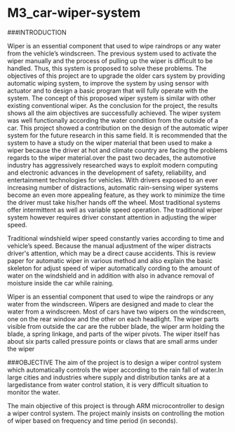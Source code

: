# M3_car-wiper-system

###INTRODUCTION


Wiper is an essential component that used to wipe raindrops or any water from the vehicle’s windscreen. The previous system used to activate the wiper manually and the process of pulling up the wiper is difficult to be handled. Thus, this system is proposed to solve these problems. The objectives of this project are to upgrade the older cars system by providing automatic wiping system, to improve the system by using sensor with actuator and to design a basic program that will fully operate with the system. The concept of this proposed wiper system is similar with other existing conventional wiper. As the conclusion for the project, the results shows all the aim objectives are successfully achieved. The wiper system was well functionally according the water condition from the outside of a car. This project showed a contribution on the design of the automatic wiper system for the future research in this same field. It is recommended that the system to have a study on the wiper material that been used to make a wiper because the driver at hot and climate country are facing the problems regards to the wiper material.over the past two decades, the automotive industry has aggressively researched ways to exploit modern computing and electronic advances in the development of safety, reliability, and entertainment technologies for vehicles. With drivers exposed to an ever increasing number of distractions, automatic rain-sensing wiper systems become an even more appealing feature, as they work to minimize the time the driver must take his/her hands off the wheel. Most traditional systems offer intermittent as well as variable speed operation. The traditional wiper system however requires driver constant attention in adjusting the wiper speed.

Traditional windshield wiper speed constantly varies according to time and vehicle’s speed. Because the manual adjustment of the wiper distracts driver's attention, which may be a direct cause accidents. This is review paper for automatic wiper in various method and also explain the basic skeleton for adjust speed of wiper automatically cording to the amount of water on the windshield and in addition with also in advance removal of moisture inside the car while raining.

Wiper is an essential component that used to wipe the raindrops or any water from the windscreen. Wipers are designed and made to clear the water from a windscreen. Most of cars have two wipers on the windscreen, one on the rear window and the other on each headlight. The wiper parts visible from outside the car are the rubber blade, the wiper arm holding the blade, a spring linkage, and parts of the wiper pivots. The wiper itself has about six parts called pressure points or claws that are small arms under the wiper

###OBJECTIVE
The aim of the project is to design a wiper control system which automatically controls the wiper according to the rain fall of water.In large cities and industries where supply and distribution tanks are at a largedistance from water control station, it is very difficult situation to monitor the water.

The main objective of this project is through ARM microcontroller to design a wiper control system. The project mainly insists on controlling the motion of wiper based on frequency and time period (in seconds).
